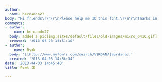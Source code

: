 ```yaml
---
author:
  name: hernando27
body: "Hi friends\r\n\r\nPlease help me ID this font.\r\n\r\nThanks in advance\r\n\r\nHernando"
comments:
- author:
    name: hernando27
  body: added a pic[img:sites/default/files/old-images/micro_6416.gif]
  created: '2013-04-03 14:51:18'
- author:
    name: Ryuk
  body: '[[http://www.myfonts.com/search/VERDANA|Verdana]]'
  created: '2013-04-03 14:56:34'
date: '2013-04-03 14:45:40'
title: Font ID

---
```

